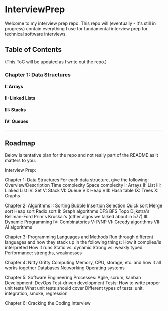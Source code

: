 # InterviewPrep
Welcome to my interview prep repo. This repo will (eventually - it's still in progress) contain everything I use for fundamental interview prep for technical software interviews.

## Table of Contents
(This ToC will be updated as I write out the repo.)

### Chapter 1: Data Structures
#### I: Arrays
#### II: Linked Lists
#### III: Stacks
#### IV: Queues


-----
## Roadmap
Below is tentative plan for the repo and not really part of the README as it matters to you.


Interview Prep:

Chapter 1: Data Structures
    For each data structure, give the following:
        Overview/Description
            Time complexity
            Space complexity
    I: Arrays
    II: List
    III: Linked List
    IV: Set
    V: Stack
    VI: Queue
    VII: Heap
    VIII: Hash table
    IX: Trees
    X: Graphs

Chapter 2: Algorithms
    I: Sorting
        Bubble
        Insertion
        Selection
        Quick sort
        Merge sort
        Heap sort
        Radix sort
    II: Graph algorithms
        DFS
        BFS
        Topo
        Dijkstra's
        Bellman-Ford
        Prim's
        Kruskal's
        (other algos we talked about in 577)
    III: Dynamic Programming
    IV: Combinatorics
    V: P/NP
    VI: Greedy algorithms
    VII: AI algorithms

Chapter 3: Programming Languages and Methods
    Run through different languages and how they stack up in the following things:
        How it compiles/is interpreted
        How it runs
        Static vs. dynamic
        Strong vs. weakly typed
        Performance: strengths, weaknesses

Chapter 4: Nitty Gritty Computing
    Memory, CPU, storage, etc. and how it all works together
    Databases
    Networking
    Operating systems

Chapter 5: Software Engineering
    Processes: Agile, scrum, kanban
    Development:
        DevOps
        Test-driven development
    Tests:
        How to write proper unit tests
        What unit tests should cover
        Different types of tests: unit, integration, smoke, regression

Chapter 6: Cracking the Coding Interview

